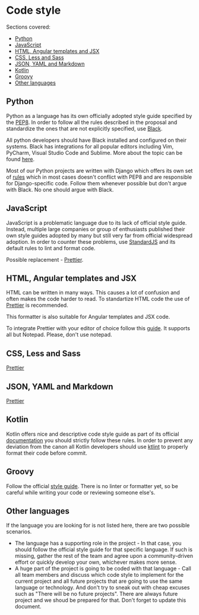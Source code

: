 # Code style

Sections covered:

* [Python](#Python)
* [JavaScript](#JavaScript)
* [HTML, Angular templates and JSX](#HTML-Angular-templates-and-JSX)
* [CSS, Less and Sass](#CSS-Less-and-Sass)
* [JSON, YAML and Markdown](#JSON-YAML-and-Markdown)
* [Kotlin](#Kotlin)
* [Groovy](#Groovy)
* [Other languages](#Other-languages)

## Python

Python as a language has its own officially adopted style guide specified by the [PEP8](https://www.python.org/dev/peps/pep-0008/). In order to follow all the rules described in the proposal and standardize the ones that are not explicitly specified, use [Black](https://black.readthedocs.io).

All python developers should have Black installed and configured on their systems. Black has integrations for all popular editors including Vim, PyCharm, Visual Studio Code and Sublime. More about the topic can be found [here](https://black.readthedocs.io/en/stable/editor_integration.html).

Most of our Python projects are written with Django which offers its own set of [rules](https://docs.djangoproject.com/en/dev/internals/contributing/writing-code/coding-style/) which in most cases doesn't conflict with PEP8 and are responsible for Django-specific code. Follow them whenever possible but don't argue with Black. No one should argue with Black.

## JavaScript

JavaScript is a problematic language due to its lack of official style guide. Instead, multiple large companies or group of enthusiasts published their own style guides adopted by many but still very far from official widespread adoption. In order to counter these problems, use [StandardJS](https://standardjs.com/) and its default rules to lint and format code.

Possible replacement - [Prettier](https://github.com/prettier/prettier).


## HTML, Angular templates and JSX

HTML can be written in many ways. This causes a lot of confusion and often makes the code harder to read. To standartize HTML code the use of [Prettier](https://github.com/prettier/prettier) is recommended.

This formatter is also suitable for Angular templates and JSX code.

To integrate Prettier with your editor of choice follow this [guide](https://prettier.io/docs/en/editors.html). It supports all but Notepad. Please, don't use notepad.

## CSS, Less and Sass

[Prettier](https://github.com/prettier/prettier)

## JSON, YAML and Markdown

[Prettier](https://github.com/prettier/prettier)

## Kotlin

Kotlin offers nice and descriptive code style guide as part of its official [documentation](https://kotlinlang.org/docs/reference/coding-conventions.html) you should strictly follow these rules. In order to prevent any deviation from the canon all Kotlin developers should use [ktlint](https://github.com/pinterest/ktlint) to properly format their code before commit.

## Groovy

Follow the official [style guide](http://groovy-lang.org/style-guide.html). There is no linter or formatter yet, so be careful while writing your code or reviewing someone else's.

## Other languages

If the language you are looking for is not listed here, there are two possible scenarios.

* The language has a supporting role in the project - In that case, you should follow the official style guide for that specific language. If such is missing, gather the rest of the team and agree upon a community-driven effort or quickly develop your own, whichever makes more sense.
* A huge part of the project is going to be coded with that language - Call all team members and discuss which code style to implement for the current project and all future projects that are going to use the same language or technology. And don't try to sneak out with cheap excuses such as "There will be no future projects". There are always future project and we shoud be prepared for that. Don't forget to update this document.
